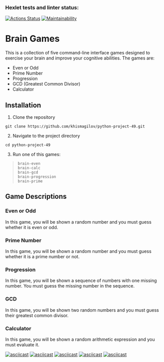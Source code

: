 ### Hexlet tests and linter status:
[![Actions Status](https://github.com/khismagilov/python-project-49/workflows/hexlet-check/badge.svg)](https://github.com/khismagilov/python-project-49/actions)
[![Maintainability](https://api.codeclimate.com/v1/badges/0a7a9225096dd45a2679/maintainability)](https://codeclimate.com/github/khismagilov/python-project-49/maintainability)

# Brain Games

This is a collection of five command-line interface games designed to exercise your brain and improve your cognitive abilities. The games are:

-   Even or Odd
-   Prime Number
-   Progression
-   GCD (Greatest Common Divisor)
-   Calculator


## Installation

1.  Clone the repository



`git clone https://github.com/khismagilov/python-project-49.git` 

2.  Navigate to the project directory



`cd python-project-49` 

3.  Run one of this games:

>     brain-even
>     brain-calc
>     brain-gcd
>     brain-progression
>     brain-prime

## Game Descriptions

### Even or Odd

In this game, you will be shown a random number and you must guess whether it is even or odd.

### Prime Number

In this game, you will be shown a random number and you must guess whether it is a prime number or not.

### Progression

In this game, you will be shown a sequence of numbers with one missing number. You must guess the missing number in the sequence.

### GCD

In this game, you will be shown two random numbers and you must guess their greatest common divisor.

### Calculator

In this game, you will be shown a random arithmetic expression and you must evaluate it.


[![asciicast](https://asciinema.org/a/4Qw5ogomVgKDKClr7sG6YjyjB.svg)](https://asciinema.org/a/4Qw5ogomVgKDKClr7sG6YjyjB)
[![asciicast](https://asciinema.org/a/dlqZwESGr9iAzxdMQj4ghTHWP.svg)](https://asciinema.org/a/dlqZwESGr9iAzxdMQj4ghTHWP)
[![asciicast](https://asciinema.org/a/N91VUFAGerG2fXg5wpEoUwTkO.svg)](https://asciinema.org/a/N91VUFAGerG2fXg5wpEoUwTkO)
[![asciicast](https://asciinema.org/a/UuMyKYL8QcFi0nzchnByzOgs2.svg)](https://asciinema.org/a/UuMyKYL8QcFi0nzchnByzOgs2)
[![asciicast](https://asciinema.org/a/NZOINr2o3oAH0d8FUh72W69aM.svg)](https://asciinema.org/a/NZOINr2o3oAH0d8FUh72W69aM)
